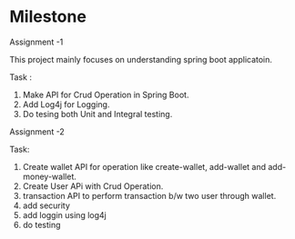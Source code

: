 # Milestone


Assignment -1 

This project mainly focuses on understanding spring boot applicatoin.

Task : 
1. Make API for Crud Operation in Spring Boot.
2. Add Log4j for Logging.
3. Do tesing both Unit and Integral testing.




Assignment -2 

Task:
1. Create wallet API for operation like create-wallet, add-wallet and add-money-wallet.
2. Create User APi with Crud Operation.
3. transaction API to perform transaction b/w two user through wallet.
4. add security
5. add loggin using log4j
6. do testing 
